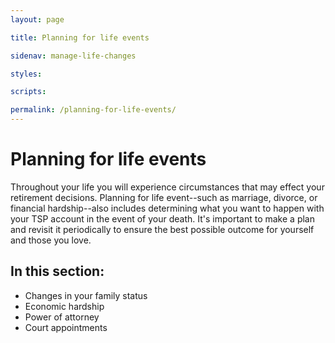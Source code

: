 ```yaml
---
layout: page

title: Planning for life events

sidenav: manage-life-changes

styles:

scripts:

permalink: /planning-for-life-events/
---
```

# Planning for life events

Throughout your life you will experience circumstances that may effect your retirement decisions. Planning for life event--such as marriage, divorce, or financial hardship--also includes determining what you want to happen with your TSP account in the event of your death. It's important to make a plan and revisit it periodically to ensure the best possible outcome for yourself and those you love.

## In this section:

+ Changes in your family status 
+ Economic hardship
+ Power of attorney
+ Court appointments

<!-- CONTENT END -->
